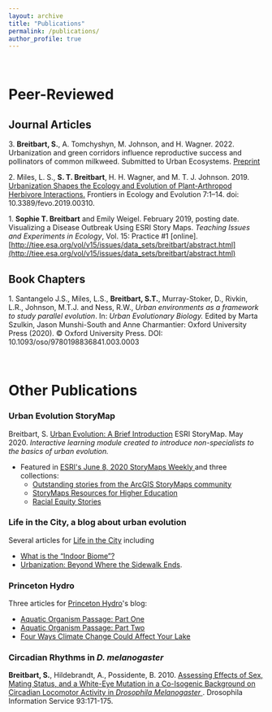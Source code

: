 ```yaml
---
layout: archive
title: "Publications"
permalink: /publications/
author_profile: true
---
```


<br />

# Peer-Reviewed
## Journal Articles

3\. **Breitbart, S.**, A. Tomchyshyn, M. Johnson, and H. Wagner. 2022. Urbanization and green corridors influence reproductive success and pollinators of common milkweed. Submitted to Urban Ecosystems. [Preprint](https://www.biorxiv.org/content/10.1101/2022.03.11.483986v1)

2\. Miles, L. S., **S. T. Breitbart**, H. H. Wagner, and M. T. J. Johnson. 2019. [Urbanization Shapes the Ecology and Evolution of Plant-Arthropod Herbivore Interactions.](https://www.frontiersin.org/articles/10.3389/fevo.2019.00310/abstract) Frontiers in Ecology and Evolution 7:1–14. doi: 10.3389/fevo.2019.00310.

1\. **Sophie T. Breitbart** and Emily Weigel. February 2019, posting date. Visualizing a Disease Outbreak Using ESRI Story Maps. *Teaching Issues and Experiments in Ecology*, Vol. 15: Practice #1 [online]. [http://tiee.esa.org/vol/v15/issues/data_sets/breitbart/abstract.html](http://tiee.esa.org/vol/v15/issues/data_sets/breitbart/abstract.html)

## Book Chapters

1\. Santangelo J.S., Miles, L.S., **Breitbart, S.T.**, Murray-Stoker, D., Rivkin, L.R., Johnson, M.T.J. and Ness, R.W., *Urban environments as a framework to study parallel evolution*. In: *Urban Evolutionary Biology.* Edited by Marta Szulkin, Jason Munshi-South and Anne Charmantier: Oxford University Press (2020). © Oxford University Press. DOI: 10.1093/oso/9780198836841.003.0003

<br />

# Other Publications

### Urban Evolution StoryMap

Breitbart, S. [Urban Evolution: A Brief Introduction](https://storymaps.arcgis.com/stories/446efee44f8d49578d3c62bfe2c25fc1) ESRI StoryMap. May 2020. *Interactive learning module created to introduce non-specialists to the basics of urban evolution.*

- Featured in [ESRI's June 8, 2020 StoryMaps Weekly ](https://storymaps.arcgis.com/stories/ffb285d8da2e49b79982049278da9688) and three collections:
  - [Outstanding stories from the ArcGIS StoryMaps community](https://storymaps.arcgis.com/collections/74981ffa579e4267bbbf66d488bb38fc?item=27)
  - [StoryMaps Resources for Higher Education](https://storymaps.arcgis.com/collections/2fd68a2fda0149008718dcde6083521b)
  - [Racial Equity Stories](https://storymaps.arcgis.com/collections/ea6022fc4bb646968cf94dc6789a8185?item=4)


### Life in the City, a blog about urban evolution
Several articles for [Life in the City](https://urbanevolution-litc.com/author/sophie-breitbart) including

  - [What is the “Indoor Biome”?](https://urbanevolution-litc.com/2019/09/03/what-is-the-indoor-biome/)
  - [Urbanization: Beyond Where the Sidewalk Ends](https://urbanevolution-litc.com/2019/07/30/urbanization-beyond-where-the-sidewalk-ends/).


### Princeton Hydro
Three articles for [Princeton Hydro](https://www.princetonhydro.com)'s blog:

  - [Aquatic Organism Passage: Part One](http://www.princetonhydro.com/blog/aop-blog-series-1/)
  - [Aquatic Organism Passage: Part Two](http://www.princetonhydro.com/blog/aquatic-organism-passage-a-princeton-hydro-blog-series/)
  - [Four Ways Climate Change Could Affect Your Lake](https://www.princetonhydro.com/blog/climate-change/)


### Circadian Rhythms in *D. melanogaster*
**Breitbart, S.**, Hildebrandt, A., Possidente, B. 2010. <a rel="noopener noreferrer" href="http://www.ou.edu/journals/dis/DIS93/Breitbart%20171.pdf" target="_blank"> Assessing Effects of Sex, Mating Status, and a White-Eye Mutation in a Co-Isogenic Background on Circadian Locomotor Activity in *Drosophila Melanogaster* </a>. Drosophila Information Service 93:171-175.
